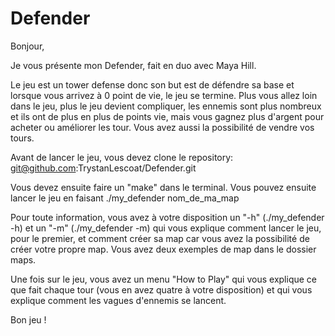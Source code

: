 # Defender

Bonjour,

Je vous présente mon Defender, fait en duo avec Maya Hill.

Le jeu est un tower defense donc son but est de défendre sa base et lorsque vous arrivez à 0 point de vie, le jeu se termine.
Plus vous allez loin dans le jeu, plus le jeu devient compliquer, les ennemis sont plus nombreux et ils ont de plus en plus de points vie, mais vous gagnez plus d'argent pour acheter ou améliorer les tour. Vous avez aussi la possibilité de vendre vos tours.

Avant de lancer le jeu, vous devez clone le repository: git@github.com:TrystanLescoat/Defender.git

Vous devez ensuite faire un "make" dans le terminal. Vous pouvez ensuite lancer le jeu en faisant ./my_defender nom_de_ma_map

Pour toute information, vous avez à votre disposition un "-h" (./my_defender -h) et un "-m" (./my_defender -m) qui vous explique comment lancer le jeu, pour le premier, et comment créer sa map car vous avez la possibilité de créer votre propre map.
Vous avez deux exemples de map dans le dossier maps.

Une fois sur le jeu, vous avez un menu "How to Play" qui vous explique ce que fait chaque tour (vous en avez quatre à votre disposition) et qui vous explique comment les vagues d'ennemis se lancent.

Bon jeu !